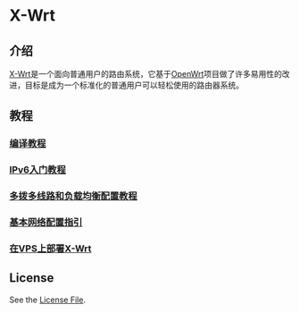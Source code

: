 # X-Wrt

## 介绍

[X-Wrt](https://x-wrt.com/)是一个面向普通用户的路由系统，它基于[OpenWrt](https://openwrt.org/)项目做了许多易用性的改进，目标是成为一个标准化的普通用户可以轻松使用的路由器系统。

## 教程

### [编译教程](https://blog.x-wrt.com/docs/build.html)
### [IPv6入门教程](https://blog.x-wrt.com/docs/ipv6-intr.html)
### [多拨多线路和负载均衡配置教程](https://blog.x-wrt.com/docs/xwan.html)
### [基本网络配置指引](https://blog.x-wrt.com/docs/net-basic.html)
### [在VPS上部署X-Wrt](https://blog.x-wrt.com/docs/install-on-vps/)

## License

See the [License File](./LICENSE.md).

